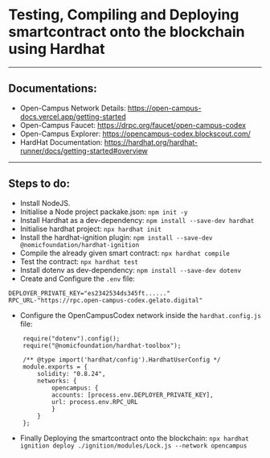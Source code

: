 # Testing, Compiling and Deploying smartcontract onto the blockchain using Hardhat

---
## Documentations:

- Open-Campus Network Details: https://open-campus-docs.vercel.app/getting-started
- Open-Campus Faucet: https://drpc.org/faucet/open-campus-codex
- Open-Campus Explorer: https://opencampus-codex.blockscout.com/
- HardHat Documentation: https://hardhat.org/hardhat-runner/docs/getting-started#overview


---
## Steps to do:

- Install NodeJS.
- Initialise a Node project packake.json: ```npm init -y```
- Install Hardhat as a dev-dependency: ```npm install --save-dev hardhat```
- Initialise hardhat project: ```npx hardhat init```
- Install the hardhat-ignition plugin: ```npm install --save-dev @nomicfoundation/hardhat-ignition```
- Compile the already given smart contract: ```npx hardhat compile```
- Test the contract: ```npx hardhat test```
- Install dotenv as dev-dependency: ```npm install --save-dev dotenv```
- Create and Configure the ```.env``` file:
```
DEPLOYER_PRIVATE_KEY="es2342534ds345ft......"
RPC_URL-"https://rpc.open-campus-codex.gelato.digital"
```

- Configure the OpenCampusCodex network inside the ```hardhat.config.js``` file:

```
    require("dotenv").config();
    require("@nomicfoundation/hardhat-toolbox");

    /** @type import('hardhat/config').HardhatUserConfig */
    module.exports = {
        solidity: "0.8.24",
        networks: {
            opencampus: {
            accounts: [process.env.DEPLOYER_PRIVATE_KEY],
            url: process.env.RPC_URL
            }
        }
    };

```

- Finally Deploying the smartcontract onto the blockchain:
```npx hardhat ignition deploy ./ignition/modules/Lock.js --network opencampus```